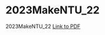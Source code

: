 # 2023MakeNTU_22
2023MakeNTU_22
[Link to PDF](https://github.com/A-Biann/2023MakeNTU_22/blob/main/2023MakeNTU_group22_infineon_presentation.pdf)
